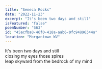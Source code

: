 ```yaml
---
title: "Seneca Rocks"
date: "2022-11-23"
excerpt: "It's been two days and still"
isFeatured: "false"
poemNumber: "663"
id: "45acfba0-46f0-418a-aab6-9fc94896344a"
location: "Morgantown WV"
---
```


It's been two days and still  
closing my eyes those spires  
leap skyward from the bedrock of my mind
